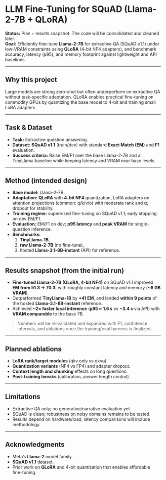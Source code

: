 # LLM Fine-Tuning for SQuAD (Llama-2-7B + QLoRA)

**Status:** Plan + results snapshot. The code will be consolidated and cleaned later.  
**Goal:** Efficiently fine-tune **Llama-2-7B** for extractive QA (SQuAD v1.1) under low-VRAM constraints using **QLoRA** (4-bit NF4 adapters), and benchmark accuracy, latency (p95), and memory footprint against lightweight and API baselines.

---

## Why this project
Large models are strong zero-shot but often underperform on extractive QA without task-specific adaptation. QLoRA enables practical fine-tuning on commodity GPUs by quantizing the base model to 4-bit and training small LoRA adapters.

---

## Task & Dataset
- **Task:** Extractive question answering.
- **Dataset:** **SQuAD v1.1** (train/dev) with standard **Exact Match (EM)** and **F1** evaluation.
- **Success criteria:** Raise EM/F1 over the base Llama-2-7B and a TinyLlama baseline while keeping latency and VRAM near base levels.

---

## Method (intended design)
- **Base model:** Llama-2-7B.
- **Adaptation:** **QLoRA** with **4-bit NF4** quantization, LoRA adapters on attention projections (common: q/k/v/o) with moderate rank and α; dropout for stability.
- **Training regime:** supervised fine-tuning on SQuAD v1.1; early stopping on dev EM/F1.
- **Evaluation:** EM/F1 on dev; **p95 latency** and **peak VRAM** for single-question inference.
- **Benchmarks:** 
  1) **TinyLlama-1B**,  
  2) **raw Llama-2-7B** (no fine-tune),  
  3) hosted **Llama-3.1-8B-instant** (API) for reference.

---

## Results snapshot (from the initial run)
- **Fine-tuned Llama-2-7B (QLoRA, 4-bit NF4)** on SQuAD v1.1 improved **EM from 51.3 → 70.3**, with roughly constant latency and memory (**~6 GB VRAM**).
- Outperformed **TinyLlama-1B** by **+41 EM**, and landed **within 9 points** of the hosted **Llama-3.1-8B-instant** reference.
- Achieved **~2× faster local inference** (**p95 ≈ 1.6 s** vs **~3.4 s** via API) with **VRAM comparable** to the base 7B.

> Numbers will be re-validated and expanded with F1, confidence intervals, and ablations once the training/eval harness is finalized.

---

## Planned ablations
- **LoRA rank/target modules** (qkv only vs qkvo).
- **Quantization variants** (NF4 vs FP4) and adapter dropout.
- **Context length and chunking** effects on long questions.
- **Post-training tweaks** (calibration, answer length control).

---

## Limitations
- Extractive QA only; no generative/narrative evaluation yet.
- SQuAD is clean; robustness on noisy domains remains to be tested.
- Results depend on hardware/load; latency comparisons will include methodology.

---

## Acknowledgments
- Meta’s **Llama-2** model family.  
- **SQuAD v1.1** dataset.  
- Prior work on **QLoRA** and 4-bit quantization that enables affordable fine-tuning.
